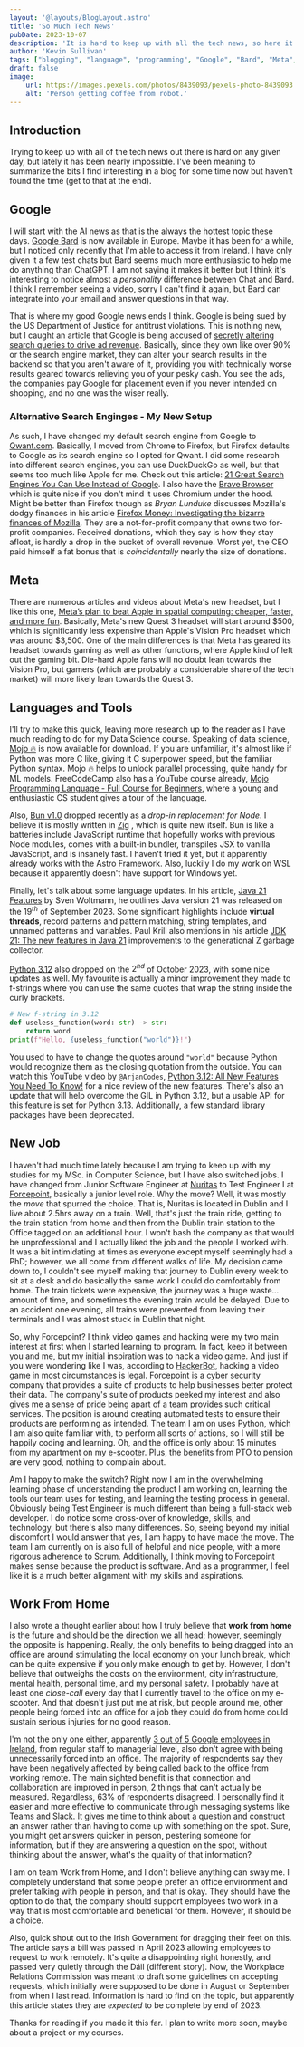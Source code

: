 ```yaml
---
layout: '@layouts/BlogLayout.astro'
title: 'So Much Tech News'
pubDate: 2023-10-07
description: 'It is hard to keep up with all the tech news, so here it is all at once. From Bard and Meta, to Mojo and Python. Many updates all at once!'
author: 'Kevin Sullivan'
tags: ["blogging", "language", "programming", "Google", "Bard", "Meta", "VR", "virtual reality", "AI", "Python", "Mojo", "Java", "Bun", "Nuritas", "Forcepoint", "WFH", "work from home", "remote work"]
draft: false
image:
    url: https://images.pexels.com/photos/8439093/pexels-photo-8439093.jpeg?auto=compress&cs=tinysrgb&w=1260&h=750&dpr=1
    alt: 'Person getting coffee from robot.'
---
```


## Introduction

Trying to keep up with all of the tech news out there is hard on any given day, but lately it has been nearly impossible. I've been meaning to summarize the bits I find interesting in a blog for some time now but haven't found the time (get to that at the end).


## Google

I will start with the AI news as that is the always the hottest topic these days. [Google Bard](https://bard.google.com/chat) is now available in Europe. Maybe it has been for a while, but I noticed only recently that I'm able to access it from Ireland. I have only given it a few test chats but Bard seems much more enthusiastic to help me do anything than ChatGPT. I am not saying it makes it better but I think it's interesting to notice almost a _personality_ difference between Chat and Bard. I think I remember seeing a video, sorry I can't find it again, but Bard can integrate into your email and answer questions in that way.

That is where my good Google news ends I think. Google is being sued by the US Department of Justice for antitrust violations. This is nothing new, but I caught an article that Google is being accused of [secretly altering search queries to drive ad revenue](https://www.techdirt.com/2023/10/04/google-accused-of-secretly-altering-search-queries-to-drive-more-ads-and-sales/). Basically, since they own like over 90% or the search engine market, they can alter your search results in the backend so that you aren't aware of it, providing you with technically worse results geared towards relieving you of your pesky cash. You see the ads, the companies pay Google for placement even if you never intended on shopping, and no one was the wiser really. 

### Alternative Search Enginges - My New Setup

As such, I have changed my default search engine from Google to [Qwant.com](https://www.qwant.com/). Basically, I moved from Chrome to Firefox, but Firefox defaults to Google as its search engine so I opted for Qwant. I did some research into different search engines, you can use DuckDuckGo as well, but that seems too much like Apple for me. Check out this article: [21 Great Search Engines You Can Use Instead of Google](https://www.searchenginejournal.com/alternative-search-engines/271409/#close). I also have the [Brave Browser](https://brave.com/) which is quite nice if you don't mind it uses Chromium under the hood. Might be better than Firefox though as _Bryan Lunduke_ discusses Mozilla's dodgy finances in his article [Firefox Money: Investigating the bizarre finances of Mozilla](https://lunduke.locals.com/post/4387539/firefox-money-investigating-the-bizarre-finances-of-mozilla). They are a not-for-profit company that owns two for-profit companies. Received donations, which they say is how they stay afloat, is hardly a drop in the bucket of overall revenue. Worst yet, the CEO paid himself a fat bonus that is _coincidentally_ nearly the size of donations. 

## Meta

There are numerous articles and videos about Meta's new headset, but I like this one, [Meta’s plan to beat Apple in spatial computing: cheaper, faster, and more fun](https://www.fastcompany.com/90959652/metas-plan-to-beat-apple-in-spatial-computing-cheaper-faster-and-more-fun). Basically, Meta's new Quest 3 headset will start around \$500, which is significantly less expensive than Apple's Vision Pro headset which was around \$3,500. One of the main differences is that Meta has geared its headset towards gaming as well as other functions, where Apple kind of left out the gaming bit. Die-hard Apple fans will no doubt lean towards the Vision Pro, but gamers (which are probably a considerable share of the tech market) will more likely lean towards the Quest 3. 

## Languages and Tools

I'll try to make this quick, leaving more research up to the reader as I have much reading to do for my Data Science course. Speaking of data science, [Mojo 🔥](https://www.modular.com/mojo) is now available for download. If you are unfamiliar, it's almost like if Python was more C like, giving it C superpower speed, but the familiar Python syntax. Mojo 🔥 helps to unlock parallel processing, quite handy for ML models. FreeCodeCamp also has a YouTube course already, [Mojo Programming Language - Full Course for Beginners](https://youtu.be/5Sm9IVMet9c?si=L9Z6ih1kEPcUdWuG), where a young and enthusiastic CS student gives a tour of the language. 

Also, [Bun v1.0](https://bun.sh/) dropped recently as a _drop-in replacement for Node_. I believe it is mostly written in [Zig](https://ziglang.org/) , which is quite new itself. Bun is like a batteries include JavaScript runtime that hopefully works with previous Node modules, comes with a built-in bundler, transpiles JSX to vanilla JavaScript, and is insanely fast. I haven't tried it yet, but it apparently already works with the Astro Framework. Also, luckily I do my work on WSL because it apparently doesn't have support for Windows yet. 

Finally, let's talk about some language updates. In his article, [Java 21 Features](https://www.happycoders.eu/java/java-21-features/) by Sven Woltmann, he outlines Java version 21 was released on the $19^{th}$ of September 2023. Some significant highlights include **virtual threads**, record patterns and pattern matching, string templates, and unnamed patterns and variables. Paul Krill also mentions in his article [JDK 21: The new features in Java 21](https://www.infoworld.com/article/3689880/jdk-21-the-new-features-in-java-21.html) improvements to the generational Z garbage collector.

[Python 3.12](https://docs.python.org/3.12/whatsnew/3.12.html) also dropped on the $2^{nd}$ of October 2023, with some nice updates as well. My favourite is actually a minor improvement they made to f-strings where you can use the same quotes that wrap the string inside the curly brackets. 

```python
# New f-string in 3.12
def useless_function(word: str) -> str:
	return word
print(f"Hello, {useless_function("world")}!")
```

You used to have to change the quotes around `"world"` because Python would recognize them as the closing quotation from the outside. You can watch this YouTube video by `@ArjanCodes`, [Python 3.12: All New Features You Need To Know!](https://youtu.be/udHmeAmOlbI?si=-YQDXTzpwUNFjwZN) for a nice review of the new features. There's also an update that will help overcome the GIL in Python 3.12, but a usable API for this feature is set for Python 3.13. Additionally, a few standard library packages have been deprecated. 

## New Job

I haven't had much time lately because I am trying to keep up with my studies for my MSc. in Computer Science, but I have also switched jobs. I have changed from Junior Software Engineer at [Nuritas](https://nuritas.com/) to Test Engineer I at [Forcepoint](https://www.forcepoint.com/), basically a junior level role. Why the move? Well, it was mostly the _move_ that spurred the choice. That is, Nuritas is located in Dublin and I live about 2.5hrs away on a train. Well, that's just the train ride, getting to the train station from home and then from the Dublin train station to the Office tagged on an additional hour. I won't bash the company as that would be unprofessional and I actually liked the job and the people I worked with. It was a bit intimidating at times as everyone except myself seemingly had a PhD; however, we all come from different walks of life. My decision came down to, I couldn't see myself making that journey to Dublin every week to sit at a desk and do basically the same work I could do comfortably from home. The train tickets were expensive, the journey was a huge waste... amount of time, and sometimes the evening train would be delayed. Due to an accident one evening, all trains were prevented from leaving their terminals and I was almost stuck in Dublin that night. 

So, why Forcepoint? I think video games and hacking were my two main interest at first when I started learning to program. In fact, keep it between you and me, but my initial inspiration was to hack a video game. And just if you were wondering like I was, according to [HackerBot](https://hackerbot.net/faq/54-are-game-hacks-legal), hacking a video game in most circumstances is legal. Forcepoint is a cyber security company that provides a suite of products to help businesses better protect their data. The company's suite of products peeked my interest and also gives me a sense of pride being apart of a team provides such critical services. The position is around creating automated tests to ensure their products are performing as intended. The team I am on uses Python, which I am also quite familiar with, to perform all sorts of actions, so I will still be happily coding and learning. Oh, and the office is only about 15 minutes from my apartment on my [e-scooter](https://shopeu.niu.com/products/niu-kqi3-pro-electric-kick-scooter-for-adults-fr-version?variant=43133477978359). Plus, the benefits from PTO to pension are very good, nothing to complain about. 

Am I happy to make the switch? Right now I am in the overwhelming learning phase of understanding the product I am working on, learning the tools our team uses for testing, and learning the testing process in general. Obviously being Test Engineer is much different than being a full-stack web developer. I do notice some cross-over of knowledge, skills, and technology, but there's also many differences. So, seeing beyond my initial discomfort I would answer that yes, I am happy to have made the move. The team I am currently on is also full of helpful and nice people, with a more rigorous adherence to Scrum. Additionally, I think moving to Forcepoint makes sense because the product is software. And as a programmer, I feel like it is a much better alignment with my skills and aspirations. 

## Work From Home

I also wrote a thought earlier about how I truly believe that **work from home** is the future and should be the direction we all head; however, seemingly the opposite is happening. Really, the only benefits to being dragged into an office are around stimulating the local economy on your lunch break, which can be quite expensive if you only make enough to get by. However, I don't believe that outweighs the costs on the environment, city infrastructure, mental health, personal time, and my personal safety. I probably have at least one _close-call_ every day that I currently travel to the office on my e-scooter. And that doesn't just put me at risk, but people around me, other people being forced into an office for a job they could do from home could sustain serious injuries for no good reason. 

I'm not the only one either, apparently [3 out of 5 Google employees in Ireland](https://www.businesspost.ie/news/three-in-five-google-staff-may-submit-legal-request-to-work-from-home/), from regular staff to managerial level, also don't agree with being unnecessarily forced into an office. The majority of respondents say they have been negatively affected by being called back to the office from working remote. The main sighted benefit is that connection and collaboration are improved in person, 2 things that can't actually be measured. Regardless, 63% of respondents disagreed. I personally find it easier and more effective to communicate through messaging systems like Teams and Slack. It gives me time to think about a question and construct an answer rather than having to come up with something on the spot. Sure, you might get answers quicker in person, pestering someone for information, but if they are answering a question on the spot, without thinking about the answer, what's the quality of that information? 

I am on team Work from Home, and I don't believe anything can sway me. I completely understand that some people prefer an office environment and prefer talking with people in person, and that is okay. They should have the option to do that, the company should support employees two work in a way that is most comfortable and beneficial for them. However, it should be a choice. 

Also, quick shout out to the Irish Government for dragging their feet on this. The article says a bill was passed in April 2023 allowing employees to request to work remotely. It's quite a disappointing right honestly, and passed very quietly through the Dáil (different story). Now, the Workplace Relations Commission was meant to draft some guidelines on accepting requests, which initially were supposed to be done in August or September from when I last read. Information is hard to find on the topic, but apparently this article states they are _expected_ to be complete by end of 2023. 

Thanks for reading if you made it this far. I plan to write more soon, maybe about a project or my courses. 
